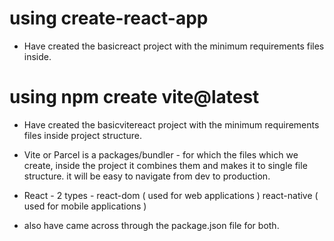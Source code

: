 # using create-react-app 
- Have created the basicreact project with the minimum requirements files inside.

# using npm create vite@latest
- Have created the basicvitereact project with the minimum requirements files inside project structure.

- Vite or Parcel is a packages/bundler - for which the files which we create, inside the project it combines them and makes it to single file structure. it will be easy to navigate from dev to production.

- React - 2 types - react-dom ( used for web applications )
                    react-native ( used for mobile applications )

- also have came across through the package.json file for both.